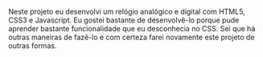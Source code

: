 Neste projeto eu desenvolvi um relógio analógico e digital com HTML5, CSS3 e Javascript. Eu gostei bastante de desenvolvê-lo porque pude aprender bastante funcionalidade que eu desconhecia no CSS. Sei que há outras maneiras de fazê-lo e com certeza farei novamente este projeto de outras formas.
